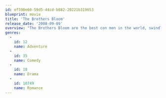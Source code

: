 ```yaml
---
id: ef590e60-59d5-44cd-b882-20221b319653
blueprint: movie
title: 'The Brothers Bloom'
release_date: '2008-09-09'
overview: "The Brothers Bloom are the best con men in the world, swindling millionaires with complex scenarios of lust and intrigue. Now they've decided to take on one last job – showing a beautiful and eccentric heiress the time of her life with a romantic adventure that takes them around the world."
genres:
  -
    id: 12
    name: Adventure
  -
    id: 35
    name: Comedy
  -
    id: 18
    name: Drama
  -
    id: 10749
    name: Romance
---
```


